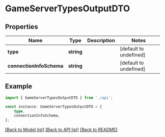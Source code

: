 # GameServerTypesOutputDTO


## Properties

Name | Type | Description | Notes
------------ | ------------- | ------------- | -------------
**type** | **string** |  | [default to undefined]
**connectionInfoSchema** | **string** |  | [default to undefined]

## Example

```typescript
import { GameServerTypesOutputDTO } from './api';

const instance: GameServerTypesOutputDTO = {
    type,
    connectionInfoSchema,
};
```

[[Back to Model list]](../README.md#documentation-for-models) [[Back to API list]](../README.md#documentation-for-api-endpoints) [[Back to README]](../README.md)
